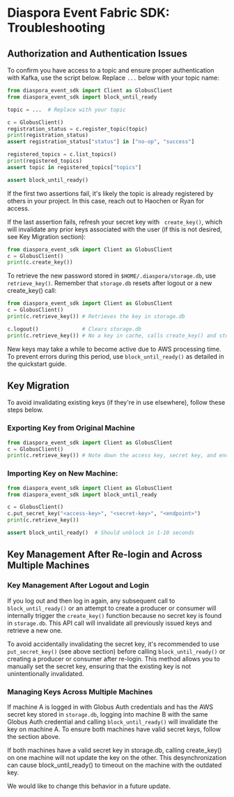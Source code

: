 # Diaspora Event Fabric SDK: Troubleshooting

## Authorization and Authentication Issues
To confirm you have access to a topic and ensure proper authentication with Kafka, use the script below. Replace `...` below with your topic name:

```python
from diaspora_event_sdk import Client as GlobusClient
from diaspora_event_sdk import block_until_ready

topic = ...  # Replace with your topic

c = GlobusClient()
registration_status = c.register_topic(topic)
print(registration_status)
assert registration_status["status"] in ["no-op", "success"]

registered_topics = c.list_topics()
print(registered_topics)
assert topic in registered_topics["topics"]

assert block_until_ready()
```

If the first two assertions fail, it's likely the topic is already registered by others in your project. In this case, reach out to Haochen or Ryan for access.

If the last assertion fails, refresh your secret key with ` create_key()`, which will invalidate any prior keys associated with the user (if this is not desired, see Key Migration section):

```python
from diaspora_event_sdk import Client as GlobusClient
c = GlobusClient()
print(c.create_key())
```

To retrieve the new password stored in `$HOME/.diaspora/storage.db`, use `retrieve_key()`. Remember that `storage.db` resets after logout or a new create_key() call:

```python
from diaspora_event_sdk import Client as GlobusClient
c = GlobusClient()
print(c.retrieve_key()) # Retrieves the key in storage.db

c.logout()              # Clears storage.db
print(c.retrieve_key()) # No a key in cache, calls create_key() and stores the new key
```
New keys may take a while to become active due to AWS processing time. To prevent errors during this period, use `block_until_ready()` as detailed in the quickstart guide.

## Key Migration
To avoid invalidating existing keys (if they're in use elsewhere), follow these steps below.

### Exporting Key from Original Machine

```python
from diaspora_event_sdk import Client as GlobusClient
c = GlobusClient()
print(c.retrieve_key()) # Note down the access key, secret key, and endpoint address.
```

### Importing Key on New Machine:

```python
from diaspora_event_sdk import Client as GlobusClient
from diaspora_event_sdk import block_until_ready

c = GlobusClient()
c.put_secret_key("<access-key>", "<secret-key>", "<endpoint>")
print(c.retrieve_key())

assert block_until_ready()  # Should unblock in 1-10 seconds
```

## Key Management After Re-login and Across Multiple Machines

### Key Management After Logout and Login

If you log out and then log in again, any subsequent call to `block_until_ready()` or an attempt to create a producer or consumer will internally trigger the `create_key()` function because no secret key is found in `storage.db`. This API call will invalidate all previously issued keys and retrieve a new one.

To avoid accidentally invalidating the secret key, it's recommended to use `put_secret_key()` (see above section) before calling `block_until_ready()` or creating a producer or consumer after re-login. This method allows you to manually set the secret key, ensuring that the existing key is not unintentionally invalidated.

### Managing Keys Across Multiple Machines

If machine A is logged in with Globus Auth credentials and has the AWS secret key stored in `storage.db`, logging into machine B with the same Globus Auth credential and calling `block_until_ready()` will invalidate the key on machine A. To ensure both machines have valid secret keys, follow the section above.

If both machines have a valid secret key in storage.db, calling create_key() on one machine will not update the key on the other. This desynchronization can cause block_until_ready() to timeout on the machine with the outdated key.


We would like to change this behavior in a future update.
